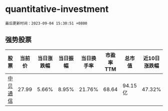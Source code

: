 # quantitative-investment

`最后更新时间：2023-09-04 15:30:51 +0800`

## 强势股票

|股票|当前价|当日涨跌幅|当日振幅|当日换手率|市盈率TTM|总市值|近10日涨跌幅|
|----|----|----|----|----|----|----|----|
|[中贝通信](https://xueqiu.com/S/SH603220)|27.99|5.66%|8.95%|21.76%|68.64|94.15亿|47.32%|
